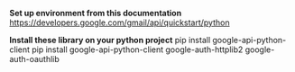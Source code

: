 **Set up environment from this documentation**
https://developers.google.com/gmail/api/quickstart/python

**Install these library on your python project**
pip install google-api-python-client
pip install google-api-python-client google-auth-httplib2 google-auth-oauthlib
